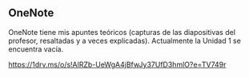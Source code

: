 <h2>OneNote</h2>
OneNote tiene mis apuntes teóricos (capturas de las diapositivas del profesor, resaltadas y a veces explicadas). Actualmente la Unidad 1 se encuentra vacía.

https://1drv.ms/o/s!AlRZb-UeWgA4jBfwJy37UfD3hmlO?e=TV749r